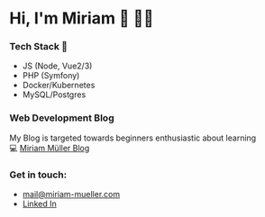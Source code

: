 # Hi, I'm Miriam 🖖 👩‍💻

### Tech Stack 👀  
- JS (Node, Vue2/3)
- PHP (Symfony)
- Docker/Kubernetes
- MySQL/Postgres

### Web Development Blog
My Blog is targeted towards beginners enthusiastic about learning  
💻 [Miriam Müller Blog](https://www.miriam-mueller.com)
       
### Get in touch:  
  - mail@miriam-mueller.com
  - [Linked In](https://www.linkedin.com/in/miriam-m%C3%BCller-bb1920200/)
